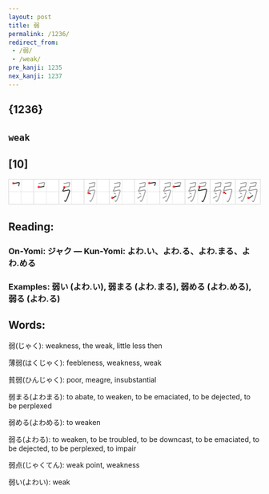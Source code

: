 ```yaml
---
layout: post
title: 弱
permalink: /1236/
redirect_from:
 - /弱/
 - /weak/
pre_kanji: 1235
nex_kanji: 1237
---
```


## {1236}

## `weak`

## [10]

<div class="stroke"><img src="../images/E5BCB1.png" /></div>

## Reading:

### On-Yomi: ジャク &mdash; Kun-Yomi: よわ.い、よわ.る、よわ.まる、よわ.める

### Examples: 弱い (よわ.い), 弱まる (よわ.まる), 弱める (よわ.める), 弱る (よわ.る)

## Words:

弱(じゃく): weakness, the weak, little less then

薄弱(はくじゃく): feebleness, weakness, weak

貧弱(ひんじゃく): poor, meagre, insubstantial

弱まる(よわまる): to abate, to weaken, to be emaciated, to be dejected, to be perplexed

弱める(よわめる): to weaken

弱る(よわる): to weaken, to be troubled, to be downcast, to be emaciated, to be dejected, to be perplexed, to impair

弱点(じゃくてん): weak point, weakness

弱い(よわい): weak
